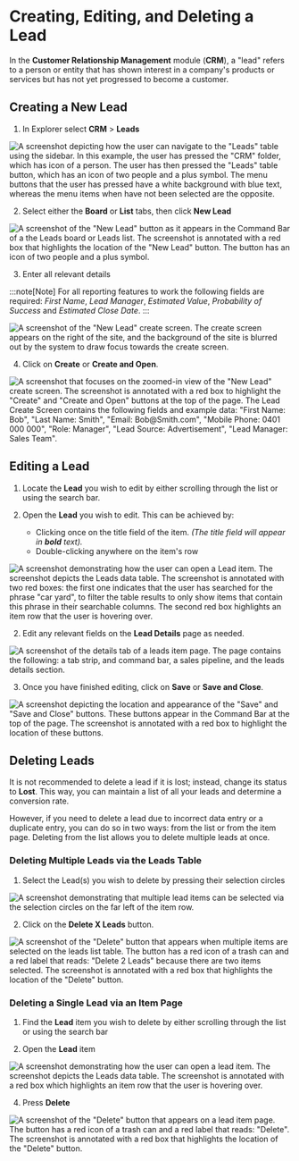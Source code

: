 # Creating, Editing, and Deleting a Lead

In the **Customer Relationship Management** module (**CRM**), a "lead" refers to a person or entity that has shown interest in a company's products or services but has not yet progressed to become a customer.

## Creating a New Lead

1. In Explorer select **CRM** &gt; **Leads**

![A screenshot depicting how the user can navigate to the "Leads" table using the sidebar. In this example, the user has pressed the "CRM" folder, which has icon of a person. The user has then pressed the "Leads" table button, which has an icon of two people and a plus symbol. The menu buttons that the user has pressed have a white background with blue text, whereas the menu items when have not been selected are the opposite.](<Lead Navigating Sidebar.png>)

2. Select either the **Board** or **List** tabs, then click **New Lead**  

![A screenshot of the "New Lead" button as it appears in the Command Bar of a the Leads board or Leads list. The screenshot is annotated with a red box that highlights the location of the "New Lead" button. The button has an icon of two people and a plus symbol.](<Lead New Button.png>)

3. Enter all relevant details  
    
:::note[Note]
For all reporting features to work the following fields are required: *First Name*, *Lead Manager*, *Estimated Value*, *Probability of Success* and *Estimated Close Date*.
:::

![A screenshot of the "New Lead" create screen. The create screen appears on the right of the site, and the background of the site is blurred out by the system to draw focus towards the create screen.](<Lead New Create.png>)

4. Click on **Create** or **Create and Open**. 

![A screenshot that focuses on the zoomed-in view of the "New Lead" create screen. The screenshot is annotated with a red box to highlight the "Create" and "Create and Open" buttons at the top of the page. The Lead Create Screen contains the following fields and example data: "First Name: Bob", "Last Name: Smith", "Email: Bob@Smith.com", "Mobile Phone: 0401 000 000", "Role: Manager", "Lead Source: Advertisement", "Lead Manager: Sales Team".](<Lead New Create Button.png>)

## Editing a Lead

1. Locate the **Lead** you wish to edit by either scrolling through the list or using the search bar. 

2. Open the **Lead** you wish to edit. This can be achieved by:
    - Clicking once on the title field of the item. *(The title field will appear in **bold** text).*
    - Double-clicking anywhere on the item's row

![A screenshot demonstrating how the user can open a Lead item. The screenshot depicts the Leads data table. The screenshot is annotated with two red boxes: the first one indicates that the user has searched for the phrase "car yard", to filter the table results to only show items that contain this phrase in their searchable columns. The second red box highlights an item row that the user is hovering over.](<Lead Selecting Individual.png>)

2. Edit any relevant fields on the **Lead Details** page as needed.  

![A screenshot of the details tab of a leads item page. The page contains the following: a tab strip, and command bar, a sales pipeline, and the leads details section.](<Leads Details.png>)

3. Once you have finished editing, click on **Save** or **Save and Close**.  

![A screenshot depicting the location and appearance of the "Save" and "Save and Close" buttons. These buttons appear in the Command Bar at the top of the page. The screenshot is annotated with a red box to highlight the location of these buttons.](<Leads Save.png>)

## Deleting Leads

It is not recommended to delete a lead if it is lost; instead, change its status to **Lost**. This way, you can maintain a list of all your leads and determine a conversion rate.

However, if you need to delete a lead due to incorrect data entry or a duplicate entry, you can do so in two ways: from the list or from the item page. Deleting from the list allows you to delete multiple leads at once.

### Deleting Multiple Leads via the Leads Table

1. Select the Lead(s) you wish to delete by pressing their selection circles

![A screenshot demonstrating that multiple lead items can be selected via the selection circles on the far left of the item row.](<Leads Select Multiple.png>)

2. Click on the **Delete X Leads** button. 

![A screenshot of the "Delete" button that appears when multiple items are selected on the leads list table. The button has a red icon of a trash can and a red label that reads: "Delete 2 Leads" because there are two items selected. The screenshot is annotated with a red box that highlights the location of the "Delete" button.](<Delete X Leads.png>)

### Deleting a Single Lead via an Item Page

1. Find the **Lead** item you wish to delete by either scrolling through the list or using the search bar

2. Open the **Lead** item

![A screenshot demonstrating how the user can open a lead item. The screenshot depicts the Leads data table. The screenshot is annotated with a red box which highlights an item row that the user is hovering over.](<Select a Lead.png>)

4. Press **Delete** 

![A screenshot of the "Delete" button that appears on a lead item page. The button has a red icon of a trash can and a red label that reads: "Delete". The screenshot is annotated with a red box that highlights the location of the "Delete" button.](<Delete a Lead.png>)
